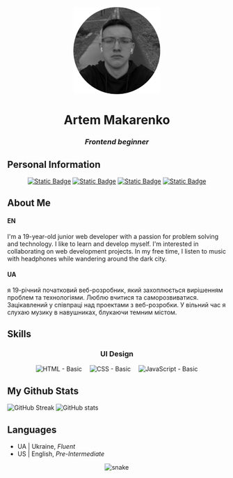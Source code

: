 <div align="center">
<img src="profile_round.png" width="200px">

# Artem Makarenko
### _Frontend beginner_
</div>

## Personal Information
<div align="center">

[![Static Badge](https://img.shields.io/badge/Instagram-%23E4405F?style=for-the-badge&logo=Instagram&labelColor=3C3D37)](https://instagram.com/my_makarenko)
[![Static Badge](https://img.shields.io/badge/Telegram-%2326A5E4?style=for-the-badge&logo=Telegram&labelColor=3C3D37)](https://t.me/baby_support)
[![Static Badge](https://img.shields.io/badge/Steam-%23000000?style=for-the-badge&logo=Steam&labelColor=3C3D37)](https://steamcommunity.com/id/locloder)
[![Static Badge](https://img.shields.io/badge/Github-%23181717?style=for-the-badge&logo=Github&labelColor=3C3D37)](https://github.com/locloder)
</div>

## About Me
#### EN
I'm a 19-year-old junior web developer with a passion for problem solving and technology. I like to learn and develop myself. I'm interested in collaborating on web development projects. In my free time, I listen to music with headphones while wandering around the dark city.
#### UA
я 19-річний початковий веб-розробник, який захоплюється вирішенням проблем та технологіями. Люблю вчитися та саморозвиватися. Зацікавлений у співпраці над проектами з веб-розробки. У вільний час я слухаю музику в навушниках, блукаючи темним містом.

## Skills
<div align="center">

### UI Design

![HTML - _Basic_](https://img.shields.io/badge/HTML-Basic-E96228?style=for-the-badge&logo=html5&labelColor=DD4B25&logoColor=white) 
![CSS - _Basic_](https://img.shields.io/badge/CSS-Basic-254BDD?style=for-the-badge&logo=css3&labelColor=2862E9&logoColor=white) 
![JavaScript - Basic](https://img.shields.io/badge/JavaScript-Basic-F7DF1E?style=for-the-badge&logo=javascript&labelColor=3C3D37&logoColor=white)
</div>

## My Github Stats
<div>

![GitHub Streak](https://streak-stats.demolab.com?user=locloder&theme=react&hide_border=true&border_radius=6&card_width=379&card_height=195)
![GitHub stats](https://github-readme-stats.vercel.app/api?username=locloder&show_icons=true&theme=react&hide_border=true&border_radius=6)
</div>


## Languages
-   UA | Ukraine, _Fluent_
-   US | English, _Pre-Intermediate_
<p align="center">
 <img width="600" src="assets/github-snake.svg" alt="snake"/>
</p>
